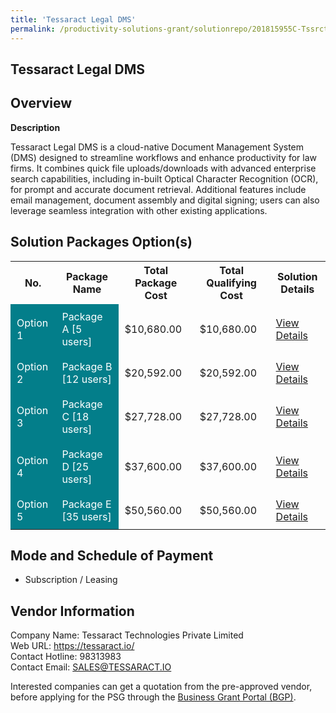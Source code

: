 ```yaml
---
title: 'Tessaract Legal DMS'
permalink: /productivity-solutions-grant/solutionrepo/201815955C-Tssrct-Lgl-DMS-G
---
```


## Tessaract Legal DMS

## Overview

**Description**

Tessaract Legal DMS is a cloud-native Document Management System (DMS) designed to streamline workflows and enhance productivity for law firms. It combines quick file uploads/downloads with advanced enterprise search capabilities, including in-built Optical Character Recognition (OCR), for prompt and accurate document retrieval. Additional features include email management, document assembly and digital signing; users can also leverage seamless integration with other existing applications.

## Solution Packages Option(s)

<table>
<tr>
<th><b>No.</b></th>
<th><b>Package Name</b></th>
<th><b>Total Package Cost</b></th>
<th><b>Total Qualifying Cost</b></th>
<th><b>Solution Details</b></th>
</tr>
<tr>
<td style='padding: 10px; background-color: #037E8A; color: #FFFFFF;'>Option 1</td>
<td style='padding: 10px; background-color: #037E8A; color: #FFFFFF;'>Package A [5 users]</td>
<td style='padding: 10px;'>$10,680.00</td>
<td style='padding: 10px;'>$10,680.00</td>
<td style='padding: 10px;'><a href='/images/psg/201815955C_20240314_28082025_Desensitised_Annex3_Part1.pdf' target='_blank'>View Details</a></td>
</tr>
<tr>
<td style='padding: 10px; background-color: #037E8A; color: #FFFFFF;'>Option 2</td>
<td style='padding: 10px; background-color: #037E8A; color: #FFFFFF;'>Package B [12 users]</td>
<td style='padding: 10px;'>$20,592.00</td>
<td style='padding: 10px;'>$20,592.00</td>
<td style='padding: 10px;'><a href='/images/psg/201815955C_20240314_28082025_Desensitised_Annex3_Part2.pdf' target='_blank'>View Details</a></td>
</tr>
<tr>
<td style='padding: 10px; background-color: #037E8A; color: #FFFFFF;'>Option 3</td>
<td style='padding: 10px; background-color: #037E8A; color: #FFFFFF;'>Package C [18 users]</td>
<td style='padding: 10px;'>$27,728.00</td>
<td style='padding: 10px;'>$27,728.00</td>
<td style='padding: 10px;'><a href='/images/psg/201815955C_20240314_28082025_Desensitised_Annex3_Part3.pdf' target='_blank'>View Details</a></td>
</tr>
<tr>
<td style='padding: 10px; background-color: #037E8A; color: #FFFFFF;'>Option 4</td>
<td style='padding: 10px; background-color: #037E8A; color: #FFFFFF;'>Package D [25 users]</td>
<td style='padding: 10px;'>$37,600.00</td>
<td style='padding: 10px;'>$37,600.00</td>
<td style='padding: 10px;'><a href='/images/psg/201815955C_20240314_28082025_Desensitised_Annex3_Part4.pdf' target='_blank'>View Details</a></td>
</tr>
<tr>
<td style='padding: 10px; background-color: #037E8A; color: #FFFFFF;'>Option 5</td>
<td style='padding: 10px; background-color: #037E8A; color: #FFFFFF;'>Package E [35 users]</td>
<td style='padding: 10px;'>$50,560.00</td>
<td style='padding: 10px;'>$50,560.00</td>
<td style='padding: 10px;'><a href='/images/psg/201815955C_20240314_28082025_Desensitised_Annex3_Part5.pdf' target='_blank'>View Details</a></td>
</tr>
</table>

## Mode and Schedule of Payment

 - Subscription / Leasing

## Vendor Information

 Company Name: Tessaract Technologies Private Limited<br>Web URL: https://tessaract.io/ <br>Contact Hotline: 98313983 <br>Contact Email: SALES@TESSARACT.IO <br>

Interested companies can get a quotation from the pre-approved vendor, before applying for the PSG through the <a href='https://www.businessgrants.gov.sg/' target='_blank' rel='noopener'>Business Grant Portal (BGP)</a>.

<script src="/jquery/resize-tables.js"></script>
